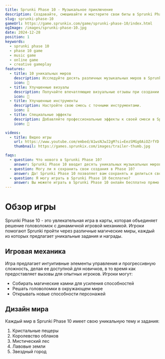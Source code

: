```yaml
---
title: Sprunki Phase 10 - Музыкальное приключение
description: Создавайте, смешивайте и мастерите свои биты в Sprunki Phase 10
slug: sprunki-phase-10
gameUrl: https://game.sprunkix.com/game/sprunki-phase-10/index.html
ogImage: /images/sprunki-phase-10.jpg
date: 2024-12-28
position: 1
keywords:
  - sprunki phase 10
  - phase 10 game
  - music game
  - online game
  - creative gameplay
features:
  - title: 10 уникальных миров
    description: Исследуйте десять различных музыкальных миров в Sprunki Phase 10.
    icon: 🎵
  - title: Улучшенные визуалы
    description: Получайте впечатляющие визуальные отзывы при создании.
    icon: 🎨
  - title: Улучшенные инструменты
    description: Настройте свою смесь с точными инструментами.
    icon: 🎚️  
  - title: Специальные эффекты
    description: Добавляйте профессиональные эффекты к своей смеси в Sprunki Phase 10.
    icon: 💫

videos:
  - title: Видео игры
    url: https://www.youtube.com/embed/A1wsNJwJ2gM?si=EezSMGg0AiOZrfYD
    thumbnail: https://games.sprunkix.com/images/trailer-thumb.jpg

faqs:
  - question: Что нового в Sprunki Phase 10?
    answer: Sprunki Phase 10 вводит десять уникальных музыкальных миров, улучшенные инструменты смешивания, улучшенные визуальные отзывы, расширенная библиотека звуков и сохраняет интуитивную игру, которую вы любите.
  - question: Могу ли я сохранить свои создания в Phase 10?
    answer: Да! Sprunki Phase 10 позволяет вам сохранять и делиться своими музыкальными созданиями с сообществом.
  - question: Я могу играть в Sprunki Phase 10 бесплатно?
    answer: Вы можете играть в Sprunki Phase 10 онлайн бесплатно прямо на нашем сайте.
---
```


# Обзор игры

Sprunki Phase 10 - это увлекательная игра в карты, которая объединяет решение головоломок с динамичной игровой механикой. Игроки помогают Sprunki пройти через различные магические миры, каждый из которых предлагает уникальные задания и награды.

## Игровая механика

Игра предлагает интуитивные элементы управления и прогрессивную сложность, делая ее доступной для новичков, в то время как предоставляет вызовы для опытных игроков. Игроки могут:

- Собирать магические камни для усиления способностей
- Решать головоломки в окружающем мире
- Открывать новые способности персонажей

## Дизайн мира

Каждый мир в Sprunki Phase 10 имеет свою уникальную тему и задания:

1. Кристальные пещеры
2. Королевство облаков
3. Мистический лес
4. Лавовые земли
5. Звездный город
